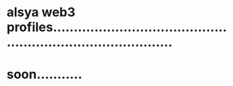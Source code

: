 # alsya web3 profiles..................................................................................
# soon...........
